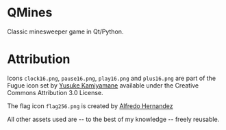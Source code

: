 # QMines

Classic minesweeper game in Qt/Python.

# Attribution

Icons `clock16.png`, `pause16.png`, `play16.png` and `plus16.png` are part of the Fugue icon set by [Yusuke Kamiyamane](https://p.yusukekamiyamane.com/) available under the
Creative Commons Attribution 3.0 License.

The flag icon `flag256.png` is created by [Alfredo Hernandez](https://www.flaticon.com/free-icons/red-flag)

All other assets used are -- to the best of my knowledge -- freely reusable.
